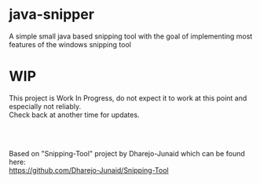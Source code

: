 # java-snipper
A simple small java based snipping tool with the goal of implementing most features of the windows snipping tool

# WIP
This project is Work In Progress, do not expect it to work at this point and especially not reliably.<br>
Check back at another time for updates.

<br><br>

Based on "Snipping-Tool" project by Dharejo-Junaid which can be found here: <br>
https://github.com/Dharejo-Junaid/Snipping-Tool